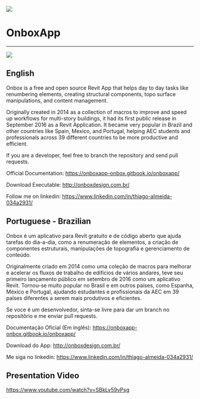 ![](https://raw.githubusercontent.com/engthiago/OnboxApp/master/onBox120.png)
# OnboxApp
----
![](https://raw.githubusercontent.com/engthiago/OnboxApp/master/Ribbon.png)

English
----

Onbox is a free and open source Revit App that helps day to day tasks like renumbering elements, creating structural components, topo surface manipulations, and content management.

Originally created in 2014 as a collection of macros to improve and speed up workflows for multi-story buildings, it had its first public release in September 2016 as a Revit Application. It became very popular in Brazil and other countries like Spain, Mexico, and Portugal, helping AEC students and professionals across 39 different countries to be more productive and efficient.

If you are a developer, feel free to branch the repository and send pull requests.

Official Documentation: https://onboxapp-onbox.gitbook.io/onboxapp/

Download Executable: http://onboxdesign.com.br/

Follow me on linkedin: https://www.linkedin.com/in/thiago-almeida-034a2931/

Portuguese - Brazilian
----

Onbox é um aplicativo para Revit gratuito e de código aberto que ajuda tarefas do dia-a-dia, como a renumeração de elementos, a criação de componentes estruturais, manipulações de topografia e gerenciamento de conteúdo.

Originalmente criado em 2014 como uma coleção de macros para melhorar e acelerar os fluxos de trabalho de edifícios de vários andares, teve seu primeiro lançamento público em setembro de 2016 como um aplicativo Revit. Tornou-se muito popular no Brasil e em outros países, como Espanha, México e Portugal, ajudando estudantes e profissionais da AEC em 39 países diferentes a serem mais produtivos e eficientes.

Se voce é um desenvolvedor, sinta-se livre para dar um branch no repositõrio e me enviar pull requests.

Documentação Oficial (Em inglês): https://onboxapp-onbox.gitbook.io/onboxapp/

Download do App: http://onboxdesign.com.br/

Me siga no linkedin: https://www.linkedin.com/in/thiago-almeida-034a2931/

Presentation Video
----
https://www.youtube.com/watch?v=SBkLv59vPsg
